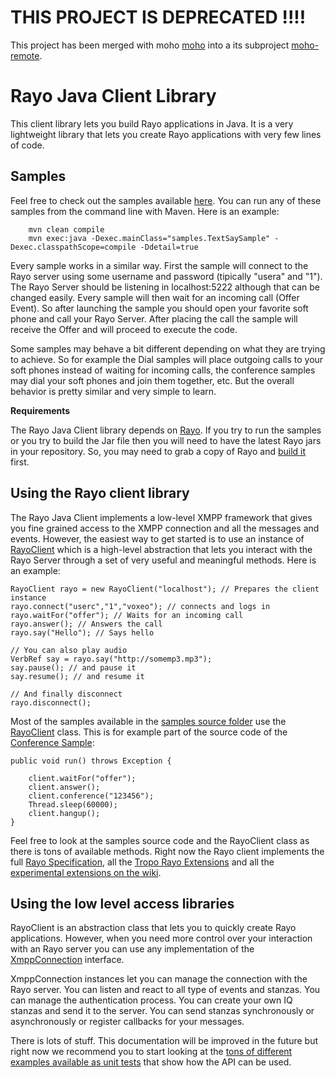 # THIS PROJECT IS DEPRECATED !!!!

This project has been merged with moho [moho](https://github.com/voxeolabs/moho) into a its subproject [moho-remote](https://github.com/voxeolabs/moho/tree/master/moho-remote). 

# Rayo Java Client Library

This client library lets you build Rayo applications in Java. It is a very lightweight library that lets you create Rayo applications with very few lines of code. 

## Samples

Feel free to check out the samples available [here](https://github.com/rayo/rayo-java-client/tree/master/src/main/java/samples). You can run any of these samples from the command line with Maven. Here is an example:

        mvn clean compile
        mvn exec:java -Dexec.mainClass="samples.TextSaySample" -Dexec.classpathScope=compile -Ddetail=true

Every sample works in a similar way. First the sample will connect to the Rayo server using some username and password (tipically "usera" and "1"). The Rayo Server should be listening in localhost:5222 although that can be changed easily. Every sample will then wait for an incoming call (Offer Event). So after launching the sample you should open your favorite soft phone and call your Rayo Server. After placing the call the sample will receive the Offer and will proceed to execute the code. 

Some samples may behave a bit different depending on what they are trying to achieve. So for example the Dial samples will place outgoing calls to your soft phones instead of waiting for incoming calls, the conference samples may dial your soft phones and join them together, etc. But the overall behavior is pretty similar and very simple to learn.
 
**Requirements**

The Rayo Java Client library depends on [Rayo](http://www.github.com/rayo/rayo-server). If you try to run the samples or you try to build the Jar file then you will need to have the latest Rayo jars in your repository. So, you may need to grab a copy of Rayo and [build it](https://github.com/rayo/rayo-server/wiki/Building-Rayo-From-Source) first.

## Using the Rayo client library 

The Rayo Java Client implements a low-level XMPP framework that gives you fine grained access to the XMPP connection and all the messages and events. However, the easiest way to get started is to use an instance of [RayoClient](https://github.com/rayo/rayo-java-client/blob/master/src/main/java/com/voxeo/rayo/client/RayoClient.java) which is a high-level abstraction that lets you interact with the Rayo Server through a set of very useful and meaningful methods. Here is an example:

	RayoClient rayo = new RayoClient("localhost"); // Prepares the client instance
	rayo.connect("userc","1","voxeo"); // connects and logs in
	rayo.waitFor("offer"); // Waits for an incoming call
	rayo.answer(); // Answers the call
	rayo.say("Hello"); // Says hello

	// You can also play audio
	VerbRef say = rayo.say("http://somemp3.mp3");
	say.pause(); // and pause it
	say.resume(); // and resume it

	// And finally disconnect
	rayo.disconnect();

Most of the samples available in the [samples source folder](https://github.com/rayo/rayo-java-client/tree/master/src/main/java/samples) use the [RayoClient](https://github.com/rayo/rayo-server/blob/master/rayo-java-client/src/main/java/com/voxeo/rayo/client/RayoClient.java) class. This is for example part of the source code of the [Conference Sample](https://github.com/rayo/rayo-java-client/tree/master/src/main/java/samples):

	public void run() throws Exception {
		
		client.waitFor("offer");
		client.answer();
		client.conference("123456");
		Thread.sleep(60000);
		client.hangup();
	}


Feel free to look at the samples source code and the RayoClient class as there is tons of available methods. Right now the Rayo client implements the full [Rayo Specification](https://github.com/rayo/rayo-server/wiki/Rayo-specification), all the [Tropo Rayo Extensions](https://github.com/rayo/rayo-server/wiki/Tropo-rayo-extensions) and all the [experimental extensions on the wiki](https://github.com/rayo/rayo-server/wiki).


## Using the low level access libraries

RayoClient is an abstraction class that lets you to quickly create Rayo applications. However, when you need more control over your interaction with an Rayo server you can use any implementation of the [XmppConnection](https://github.com/rayo/rayo-java-client/blob/master/src/main/java/com/voxeo/rayo/client/XmppConnection.java) interface. 

XmppConnection instances let you can manage the connection with the Rayo server. You can listen and react to all type of events and stanzas. You can manage the authentication process. You can create your own IQ stanzas and send it to the server. You can send stanzas synchronously or asynchronously or register callbacks for your messages. 

There is lots of stuff. This documentation will be improved in the future but right now we recommend you to start looking at the [tons of different examples available as unit tests](https://github.com/rayo/rayo-java-client/tree/master/src/test/java/com/voxeo/rayo/client/test) that show how the API can be used. 

